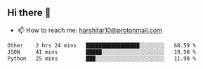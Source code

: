 ## Hi there 👋
- 📫 How to reach me: harshitar10@protonmail.com  
<!--START_SECTION:waka-->

```txt
Other    2 hrs 24 mins   █████████████████░░░░░░░░   68.59 %
JSON     41 mins         █████░░░░░░░░░░░░░░░░░░░░   19.50 %
Python   25 mins         ███░░░░░░░░░░░░░░░░░░░░░░   11.90 %
```

<!--END_SECTION:waka-->

<!--
**hharshitarora/hharshitarora** is a ✨ _special_ ✨ repository because its `README.md` (this file) appears on your GitHub profile.

Here are some ideas to get you started:

- 🔭 I’m currently working on ...
- 🌱 I’m currently learning ...
- 👯 I’m looking to collaborate on ...
- 🤔 I’m looking for help with ...
- 💬 Ask me about ...
- 📫 How to reach me: ...
- 😄 Pronouns: ...
- ⚡ Fun fact: ...
-->
